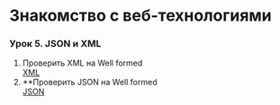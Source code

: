 # Знакомство с веб-технологиями

### Урок 5. JSON и XML

1. Проверить XML на Well formed  
   [XML](https://github.com/4ephb/IntroWebTech/tree/main/HW05/Task_01.xml)
2. **Проверить JSON на Well formed  
   [JSON](https://github.com/4ephb/IntroWebTech/tree/main/HW05/Task_02.json)
